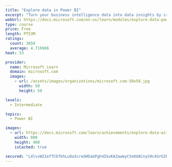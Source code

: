 ```yaml
---
title: "Explore data in Power BI"
excerpt: "Turn your business intelligence data into data insights by creating and configuring Power BI dashboards."
webUrl: https://docs.microsoft.com/en-us/learn/modules/explore-data-power-bi/
type: course
price: Free
length: PT53M
ratings:
  count: 3650
  average: 4.716986
heat: 53

provider:
  name: Microsoft Learn
  domain: microsoft.com
  images:
    - url: /assets/images/organizations/microsoft.com-50x50.jpg
      width: 50
      height: 50

levels:
  - Intermediate

topics:
  - Power BI

images:
  - url: https://docs.microsoft.com/learn/achievements/explore-data-with-power-bi-desktop-social.png
    width: 800
    height: 400
    isCached: true

secured: "L4lvvW2IefTCDfkhLuOa3creGHDaGPgh4IkvKAZawmyCtmXUACnyCHc4SrGZ65gP/vz0Hff1kBcbVWyq12VAQbuAqRkzsZ/8q0xOHPlnb1GY52z1SH7UpH7YU0vNWWlqAoC544QHmgy57VTD6qALtQ+yLhDzJP5ijidX6C35t/ai+dt/jZjZRxNoiNFafjgZhfjzr5u2YtJ8uPYLmHbF7x295+iRk9BlYNxEIcBGzSl7hC0+2gZr/KzqsFc9Cfa2hTITCJWpJtpV8+q5TuPrZxsEVm3EDa/Q4hq7yz0z4y8IHQN+zVkdKERK7jMsnm33CIBj6azCCyRhOGGzeCi0F9MZmv+k1i7ezGgXrQ1zG9TOlOUDWGhLRY3FktI26P42q1g+MRCQaKCfBJBgAMFPMfX4QPLDmHbKmHlPUovV39Y=;zBUL4jE0zSIWcV4s1TQq3Q=="
---
```



